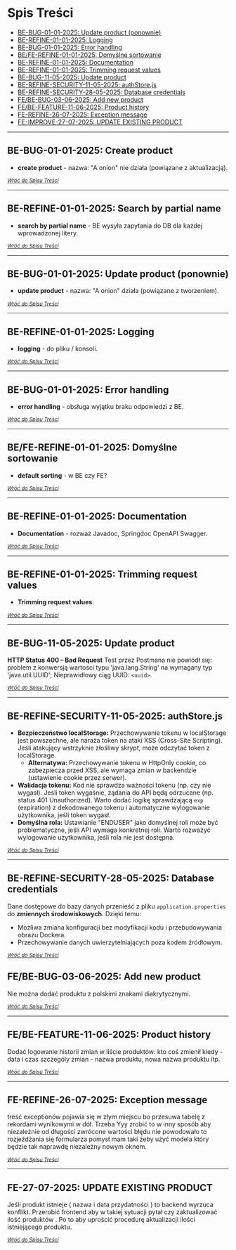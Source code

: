 # Spis Treści


* [BE-BUG-01-01-2025: Update product (ponownie)](#be-bug-01-01-2025-update-product-ponownie)
* [BE-REFINE-01-01-2025: Logging](#be-refine-01-01-2025:-logging)
* [BE-BUG-01-01-2025: Error handling](#be-bug-01-01-2025-error-handling)
* [BE/FE-REFINE-01-01-2025: Domyślne sortowanie](#befe-refine-01-01-2025-domyślne-sortowanie)
* [BE-REFINE-01-01-2025: Documentation](#be-refine-01-01-2025-documentation)
* [BE-REFINE-01-01-2025: Trimming request values](#be-refine-01-01-2025-trimming-request-values)
* [BE-BUG-11-05-2025: Update product](#be-bug-11-05-2025-update-product)
* [BE-REFINE-SECURITY-11-05-2025: authStore.js](#be-refine-security-11-05-2025-authstorej)
* [BE-REFINE-SECURITY-28-05-2025: Database credentials](#be-refine-security-28-05-2025-database-credentials)
* [FE/BE-BUG-03-06-2025: Add new product](#febe-bug-03-06-2025-add-new-product)
* [FE/BE-FEATURE-11-06-2025: Product history](#febe-feature-11-06-2025-product-history)
* [FE-REFINE-26-07-2025: Exception message](#fe-refine-26-07-2025-exception-message)
* [FE-IMPROVE-27-07-2025: UPDATE EXISTING PRODUCT](#fe-improve-27-07-2025-update-existing-product)

---

## BE-BUG-01-01-2025: Create product

* **create product** - nazwa: "A onion" nie działa (powiązane z aktualizacją).

*<sub>[Wróć do Spisu Treści](#spis-treści)</sub>*

---

## BE-REFINE-01-01-2025: Search by partial name

* **search by partial name** - BE wysyła zapytania do DB dla każdej wprowadzonej litery.

*<sub>[Wróć do Spisu Treści](#spis-treści)</sub>*

---

## BE-BUG-01-01-2025: Update product (ponownie)

* **update product** - nazwa: "A onion" działa (powiązane z tworzeniem).

*<sub>[Wróć do Spisu Treści](#spis-treści)</sub>*

---

## BE-REFINE-01-01-2025: Logging

* **logging** - do pliku / konsoli.

*<sub>[Wróć do Spisu Treści](#spis-treści)</sub>*

---

## BE-BUG-01-01-2025: Error handling

* **error handling** - obsługa wyjątku braku odpowiedzi z BE.

*<sub>[Wróć do Spisu Treści](#spis-treści)</sub>*

---

## BE/FE-REFINE-01-01-2025: Domyślne sortowanie

* **default sorting** - w BE czy FE?

*<sub>[Wróć do Spisu Treści](#spis-treści)</sub>*

---

## BE-REFINE-01-01-2025: Documentation

* **Documentation** - rozważ Javadoc, Springdoc OpenAPI Swagger.

*<sub>[Wróć do Spisu Treści](#spis-treści)</sub>*

---

## BE-REFINE-01-01-2025: Trimming request values

* **Trimming request values**.

*<sub>[Wróć do Spisu Treści](#spis-treści)</sub>*

---

## BE-BUG-11-05-2025: Update product

**HTTP Status 400 – Bad Request**
Test przez Postmana nie powiódł się: problem z konwersją wartości typu 'java.lang.String' na wymagany typ 'java.util.UUID'; Nieprawidłowy ciąg UUID: `<uuid>`.

*<sub>[Wróć do Spisu Treści](#spis-treści)</sub>*

---

## BE-REFINE-SECURITY-11-05-2025: authStore.js

* **Bezpieczeństwo localStorage:** Przechowywanie tokenu w localStorage jest powszechne, ale naraża token na ataki XSS (Cross-Site Scripting). Jeśli atakujący wstrzyknie złośliwy skrypt, może odczytać token z localStorage.
  * **Alternatywa:** Przechowywanie tokenu w HttpOnly cookie, co zabezpiecza przed XSS, ale wymaga zmian w backendzie (ustawienie cookie przez serwer).
* **Walidacja tokenu:** Kod nie sprawdza ważności tokenu (np. czy nie wygasł). Jeśli token wygaśnie, żądania do API będą odrzucane (np. status 401 Unauthorized). Warto dodać logikę sprawdzającą `exp` (expiration) z dekodowanego tokenu i automatyczne wylogowanie użytkownika, jeśli token wygasł.
* **Domyślna rola:** Ustawianie "ENDUSER" jako domyślnej roli może być problematyczne, jeśli API wymaga konkretnej roli. Warto rozważyć wylogowanie użytkownika, jeśli rola nie jest dostępna.

*<sub>[Wróć do Spisu Treści](#spis-treści)</sub>*

---

## BE-REFINE-SECURITY-28-05-2025: Database credentials

Dane dostępowe do bazy danych przenieść z pliku `application.properties` do **zmiennych środowiskowych**. Dzięki temu:
* Możliwa zmiana konfiguracji bez modyfikacji kodu i przebudowywania obrazu Dockera.
* Przechowywanie danych uwierzytelniających poza kodem źródłowym.

*<sub>[Wróć do Spisu Treści](#spis-treści)</sub>*
## FE/BE-BUG-03-06-2025: Add new product

Nie można dodać produktu z polskimi znakami diakrytycznymi.

*<sub>[Wróć do Spisu Treści](#spis-treści)</sub>*

--- 

## FE/BE-FEATURE-11-06-2025: Product history

Dodać logowanie historii zmian w liście produktów: 
kto coś zmienił 
kiedy - data i czas
szczególy zmian - nazwa produktu, nowa nazwa produktu itp. 


*<sub>[Wróć do Spisu Treści](#spis-treści)</sub>*

---
## FE-REFINE-26-07-2025: Exception message

treść exceptionów pojawia się w złym miejscu 
bo przesuwa tabelę z rekordami wynikowymi w dół. 
Trzeba Yyy zrobić to w inny sposób aby niezależnie od długości zwrócone wartości błędu nie powodowało to rozjeżdżania się formularza pomysł mam taki żeby użyć modela który będzie tak naprawdę niezależny nowym oknem. 


*<sub>[Wróć do Spisu Treści](#spis-treści)</sub>*

---
## FE-27-07-2025: UPDATE EXISTING PRODUCT

Jeśli produkt istnieje ( nazwa i data przydatności ) to backend wyrzuca konflikt. Przerobić frontend aby w takiej sytuacji pytał czy zaktualizować ilość produktów . Po to aby uprościć procedurę aktualizacji ilości istniejącego produktu.


*<sub>[Wróć do Spisu Treści](#spis-treści)</sub>*